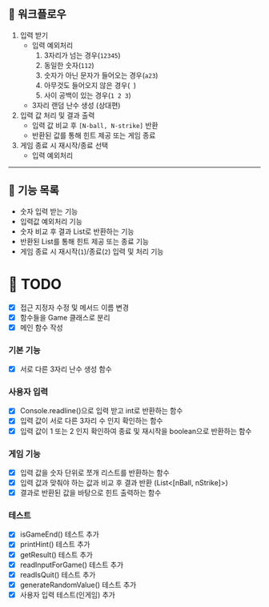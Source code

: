 ## 🌼 워크플로우

1. 입력 받기
    - 입력 예외처리
        1. 3자리가 넘는 경우(`12345`)
        2. 동일한 숫자(`112`)
        3. 숫자가 아닌 문자가 들어오는 경우(`a23`)
        4. 아무것도 들어오지 않은 경우(` `)
        5. 사이 공백이 있는 경우(`1 2 3`)
    - 3자리 랜덤 난수 생성 (상대편)
2. 입력 값 처리 및 결과 출력
    - 입력 값 비교 후 `[N-ball, N-strike]` 반환
    - 반환된 값를 통해 힌트 제공 또는 게임 종료
3. 게임 종료 시 재시작/종료 선택
    - 입력 예외처리

---

## 🚀 기능 목록

- 숫자 입력 받는 기능
- 입력값 예외처리 기능
- 숫자 비교 후 결과 List로 반환하는 기능
- 반환된 List를 통해 힌트 제공 또는 종료 기능
- 게임 종료 시 재시작(`1`)/종료(`2`) 입력 및 처리 기능

# 📝 TODO
- [x] 접근 지정자 수정 및 메서드 이름 변경
- [x] 함수들을 Game 클래스로 분리
- [x] 메인 함수 작성

### 기본 기능

- [x] 서로 다른 3자리 난수 생성 함수

### 사용자 입력

- [x] Console.readline()으로 입력 받고 int로 반환하는 함수
- [x] 입력 값이 서로 다른 3자리 수 인지 확인하는 함수
- [x] 입력 값이 1 또는 2 인지 확인하여 종료 및 재시작을 boolean으로 반환하는 함수

### 게임 기능

- [x] 입력 값을 숫자 단위로 쪼개 리스트를 반환하는 함수
- [x] 입력 값과 맞춰야 하는 값과 비교 후 결과 반환 (List<[nBall, nStrike]>)
- [x] 결과로 반환된 값을 바탕으로 힌트 출력하는 함수

### 테스트

- [x] isGameEnd() 테스트 추가
- [x] printHint() 테스트 추가
- [x] getResult() 테스트 추가
- [x] readInputForGame() 테스트 추가
- [x] readIsQuit() 테스트 추가
- [x] generateRandomValue() 테스트 추가
- [x] 사용자 입력 테스트(인게임) 추가